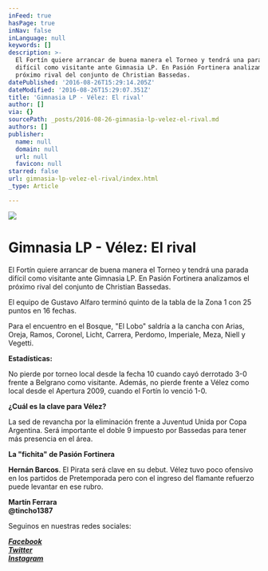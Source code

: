 ```yaml
---
inFeed: true
hasPage: true
inNav: false
inLanguage: null
keywords: []
description: >-
  El Fortín quiere arrancar de buena manera el Torneo y tendrá una parada
  difícil como visitante ante Gimnasia LP. En Pasión Fortinera analizamos el
  próximo rival del conjunto de Christian Bassedas.
datePublished: '2016-08-26T15:29:14.205Z'
dateModified: '2016-08-26T15:29:07.351Z'
title: 'Gimnasia LP - Vélez: El rival'
author: []
via: {}
sourcePath: _posts/2016-08-26-gimnasia-lp-velez-el-rival.md
authors: []
publisher:
  name: null
  domain: null
  url: null
  favicon: null
starred: false
url: gimnasia-lp-velez-el-rival/index.html
_type: Article

---
```

![](https://the-grid-user-content.s3-us-west-2.amazonaws.com/b84b9200-e2a3-41c3-bd3c-18e89ee93d7c.jpg)

# Gimnasia LP - Vélez: El rival

El Fortín quiere arrancar de buena manera el Torneo y tendrá una parada difícil como visitante ante Gimnasia LP. En Pasión Fortinera analizamos el próximo rival del conjunto de Christian Bassedas.

El equipo de Gustavo Alfaro terminó quinto de la tabla de la Zona 1 con 25 puntos en 16 fechas.

Para el encuentro en el Bosque, "El Lobo" saldría a la cancha con Arias, Oreja, Ramos, Coronel, Licht, Carrera, Perdomo, Imperiale, Meza, Niell y Vegetti.

**Estadísticas:**

No pierde por torneo local desde la fecha 10 cuando cayó derrotado 3-0 frente a Belgrano como visitante. Además, no pierde frente a Vélez como local desde el Apertura 2009, cuando el Fortín lo venció 1-0\.

**¿Cuál es la clave para Vélez?**

La sed de revancha por la eliminación frente a Juventud Unida por Copa Argentina. Será importante el doble 9 impuesto por Bassedas para tener más presencia en el área.

**La "fichita" de Pasión Fortinera**

**Hernán Barcos**. El Pirata será clave en su debut. Vélez tuvo poco ofensivo en los partidos de Pretemporada pero con el ingreso del flamante refuerzo puede levantar en ese rubro.

**Martín Ferrara**  
**@tincho1387**

Seguinos en nuestras redes sociales:

_**[Facebook][0]**_  
_**[Twitter][1]**_  
_**[Instagram][2]**_

[0]: https://www.facebook.com/pasionfortineraoficial/
[1]: https://twitter.com/PasionFortinera
[2]: https://www.instagram.com/pasionfortinera/